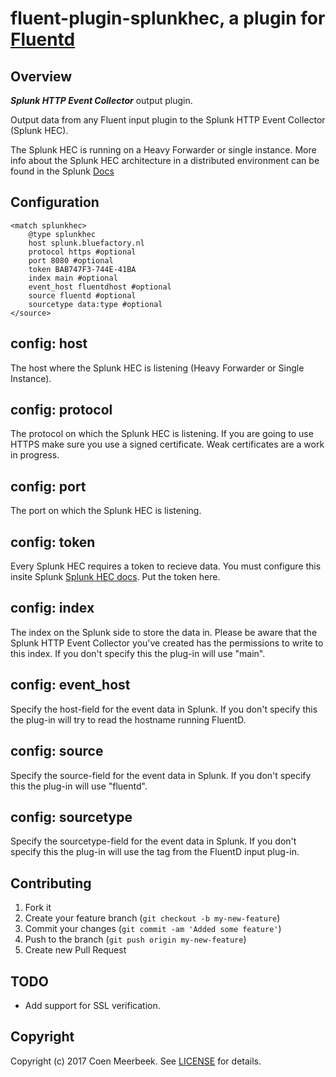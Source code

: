 # fluent-plugin-splunkhec, a plugin for [Fluentd](http://fluentd.org)

## Overview

***Splunk HTTP Event Collector*** output plugin.

Output data from any Fluent input plugin to the Splunk HTTP Event Collector (Splunk HEC).

The Splunk HEC is running on a Heavy Forwarder or single instance. More info about the Splunk HEC architecture in a distributed environment can be found in the Splunk [Docs](http://dev.splunk.com/view/event-collector/SP-CAAAE73)

## Configuration

```config
<match splunkhec>
    @type splunkhec
    host splunk.bluefactory.nl
    protocol https #optional
    port 8080 #optional
    token BAB747F3-744E-41BA
    index main #optional
    event_host fluentdhost #optional
    source fluentd #optional
    sourcetype data:type #optional
</source>
```

## config: host

The host where the Splunk HEC is listening (Heavy Forwarder or Single Instance).

## config: protocol

The protocol on which the Splunk HEC is listening. If you are going to use HTTPS make sure you use a signed certificate. Weak certificates are a work in progress.

## config: port

The port on which the Splunk HEC is listening.

## config: token

Every Splunk HEC requires a token to recieve data. You must configure this insite Splunk [Splunk HEC docs](http://docs.splunk.com/Documentation/Splunk/latest/Data/UsetheHTTPEventCollector).
Put the token here.

## config: index

The index on the Splunk side to store the data in. Please be aware that the Splunk HTTP Event Collector you've created has the permissions to write to this index. If you don't specify this the plug-in will use "main".

## config: event_host

Specify the host-field for the event data in Splunk. If you don't specify this the plug-in will try to read the hostname running FluentD.

## config: source

Specify the source-field for the event data in Splunk. If you don't specify this the plug-in will use "fluentd".

## config: sourcetype

Specify the sourcetype-field for the event data in Splunk. If you don't specify this the plug-in will use the tag from the FluentD input plug-in.

## Contributing

1. Fork it
2. Create your feature branch (`git checkout -b my-new-feature`)
3. Commit your changes (`git commit -am 'Added some feature'`)
4. Push to the branch (`git push origin my-new-feature`)
5. Create new Pull Request

## TODO

* Add support for SSL verification.
 
## Copyright

Copyright (c) 2017 Coen Meerbeek. See [LICENSE](LICENSE) for details.
